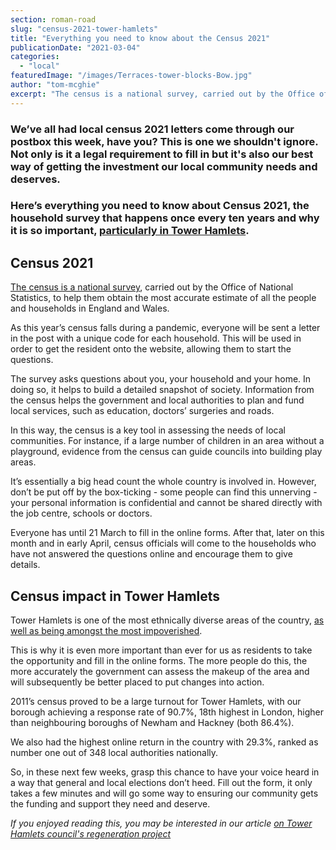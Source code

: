 ```yaml
---
section: roman-road
slug: "census-2021-tower-hamlets"
title: "Everything you need to know about the Census 2021"
publicationDate: "2021-03-04"
categories: 
  - "local"
featuredImage: "/images/Terraces-tower-blocks-Bow.jpg"
author: "tom-mcghie"
excerpt: "The census is a national survey, carried out by the Office of National Statistics, to help them obtain the most accurate estimate of all the people and households in England and Wales."
---
```


### We’ve all had local census 2021 letters come through our postbox this week, have you? This is one we shouldn't ignore. Not only is it a legal requirement to fill in but it's also our best way of getting the investment our local community needs and deserves.

### Here’s everything you need to know about Census 2021, the household survey that happens once every ten years and why it is so important, [particularly in Tower Hamlets](https://romanroadlondon.com/events/business/ask-mayor-tower-hamlets-liveable-streets/).

## Census 2021

[The census is a national survey](https://census.gov.uk/), carried out by the Office of National Statistics, to help them obtain the most accurate estimate of all the people and households in England and Wales.

As this year’s census falls during a pandemic, everyone will be sent a letter in the post with a unique code for each household. This will be used in order to get the resident onto the website, allowing them to start the questions.

The survey asks questions about you, your household and your home. In doing so, it helps to build a detailed snapshot of society. Information from the census helps the government and local authorities to plan and fund local services, such as education, doctors’ surgeries and roads.

In this way, the census is a key tool in assessing the needs of local communities. For instance, if a large number of children in an area without a playground, evidence from the census can guide councils into building play areas.

It’s essentially a big head count the whole country is involved in. However, don’t be put off by the box-ticking - some people can find this unnerving - your personal information is confidential and cannot be shared directly with the job centre, schools or doctors.

Everyone has until 21 March to fill in the online forms. After that, later on this month and in early April, census officials will come to the households who have not answered the questions online and encourage them to give details. 

## Census impact in Tower Hamlets

Tower Hamlets is one of the most ethnically diverse areas of the country, [as well as being amongst the most impoverished](https://romanroadlondon.com/laptops-school-children-appeals/). 

This is why it is even more important than ever for us as residents to take the opportunity and fill in the online forms. The more people do this, the more accurately the government can assess the makeup of the area and will subsequently be better placed to put changes into action.

2011’s census proved to be a large turnout for Tower Hamlets, with our borough achieving a response rate of 90.7%, 18th highest in London, higher than neighbouring boroughs of Newham and Hackney (both 86.4%). 

We also had the highest online return in the country with 29.3%, ranked as number one out of 348 local authorities nationally. 

So, in these next few weeks, grasp this chance to have your voice heard in a way that general and local elections don’t heed. Fill out the form, it only takes a few minutes and will go some way to ensuring our community gets the funding and support they need and deserve. 

_If you enjoyed reading this, you may be interested in our article_ _[on Tower Hamlets council's regeneration project](https://romanroadlondon.com/tower-hamlets-council-reveals-globe-town-regeneration-project/)_
